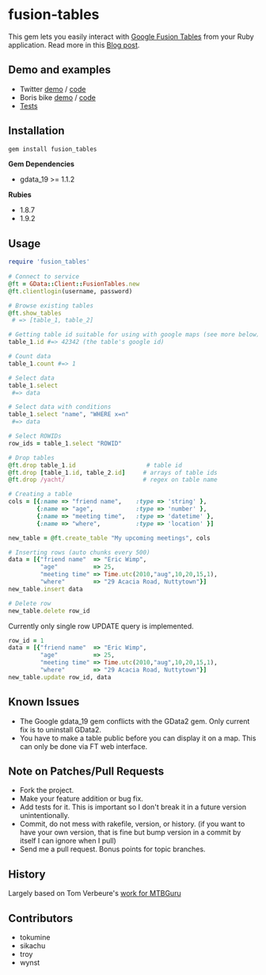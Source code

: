 fusion-tables
==============

This gem lets you easily interact with [Google Fusion Tables](http://www.google.com/fusiontables/Home) from your Ruby application. Read more in this [Blog post](http://www.tokumine.com/2010/08/10/fusion-tables-gem/).

Demo and examples
------------------

* Twitter [demo](http://tables.googlelabs.com/DataSource?snapid=73106) / [code](http://github.com/tokumine/fusion-tables/blob/master/examples/compare_tweets.rb)
* Boris bike [demo](http://tables.googlelabs.com/DataSource?snapid=78314) / [code](http://github.com/tokumine/fusion-tables/blob/master/examples/boris_bikes.rb) 
* [Tests](http://github.com/tokumine/fusion-tables/tree/master/test/)

Installation
-------------

``` bash
gem install fusion_tables
```

**Gem Dependencies**

* gdata_19 >= 1.1.2

**Rubies**

* 1.8.7
* 1.9.2

Usage 
------
``` ruby
require 'fusion_tables'
	
# Connect to service	
@ft = GData::Client::FusionTables.new      
@ft.clientlogin(username, password)

# Browse existing tables
@ft.show_tables
 # => [table_1, table_2] 

# Getting table id suitable for using with google maps (see more below)
table_1.id #=> 42342 (the table's google id)

# Count data
table_1.count #=> 1

# Select data
table_1.select 
 #=> data

# Select data with conditions
table_1.select "name", "WHERE x=n"
 #=> data

# Select ROWIDs
row_ids = table_1.select "ROWID"

# Drop tables
@ft.drop table_1.id                    # table id
@ft.drop [table_1.id, table_2.id]     # arrays of table ids
@ft.drop /yacht/                      # regex on table name

# Creating a table
cols = [{:name => "friend name",    :type => 'string' },
        {:name => "age",            :type => 'number' },
        {:name => "meeting time",   :type => 'datetime' },
        {:name => "where",          :type => 'location' }]

new_table = @ft.create_table "My upcoming meetings", cols

# Inserting rows (auto chunks every 500)
data = [{"friend name" 	=> "Eric Wimp", 
         "age"          => 25, 
         "meeting time" => Time.utc(2010,"aug",10,20,15,1),
         "where"        => "29 Acacia Road, Nuttytown"}]
new_table.insert data

# Delete row
new_table.delete row_id
```

Currently only single row UPDATE query is implemented.

``` ruby
row_id = 1
data = [{"friend name" 	=> "Eric Wimp", 
         "age"          => 25, 
         "meeting time" => Time.utc(2010,"aug",10,20,15,1),
         "where"        => "29 Acacia Road, Nuttytown"}]
new_table.update row_id, data	
```

Known Issues
-------------

* The Google gdata_19 gem conflicts with the GData2 gem. Only current fix is to uninstall GData2.
* You have to make a table public before you can display it on a map. This can only be done via FT web interface. 

Note on Patches/Pull Requests
------------------------------
 
* Fork the project.
* Make your feature addition or bug fix.
* Add tests for it. This is important so I don't break it in a
  future version unintentionally.
* Commit, do not mess with rakefile, version, or history.
  (if you want to have your own version, that is fine but bump version in a commit by itself I can ignore when I pull)
* Send me a pull request. Bonus points for topic branches.

History
--------

Largely based on Tom Verbeure's [work for MTBGuru](http://code.google.com/p/mtbguru-fusiontables/)

Contributors
-------------

* tokumine
* sikachu
* troy
* wynst

